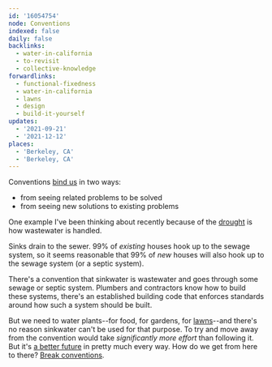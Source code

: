 ```yaml
---
id: '16054754'
node: Conventions
indexed: false
daily: false
backlinks:
  - water-in-california
  - to-revisit
  - collective-knowledge
forwardlinks:
  - functional-fixedness
  - water-in-california
  - lawns
  - design
  - build-it-yourself
updates:
  - '2021-09-21'
  - '2021-12-12'
places:
  - 'Berkeley, CA'
  - 'Berkeley, CA'
---
```

Conventions [bind us](functional-fixedness.md) in two ways:

- from seeing related problems to be solved
- from seeing new solutions to existing problems

One example I've been thinking about recently because of the [drought](water-in-california.md) is how wastewater is handled. 

Sinks drain to the sewer. 99% of *existing* houses hook up to the sewage system, so it seems reasonable that 99% of *new* houses will also hook up to the sewage system (or a septic system).

There's a convention that sinkwater is wastewater and goes through some sewage or septic system. Plumbers and contractors know how to build these systems, there's an established building code that enforces standards around how such a system should be built. 

But we need to water plants--for food, for gardens, for [lawns](lawns.md)--and there's no reason sinkwater can't be used for that purpose. To try and move away from the convention would take *significantly more effort* than following it. But it's [a better future](design.md) in pretty much every way. How do we get from here to there? [Break conventions](build-it-yourself.md). 


